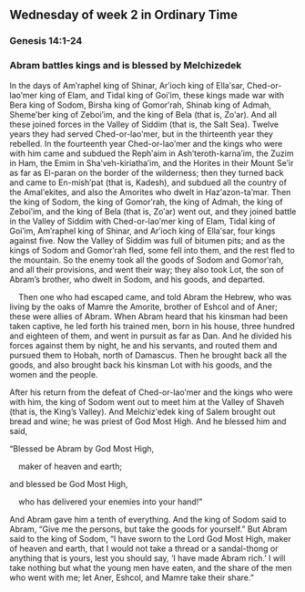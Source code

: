## Wednesday of week 2 in Ordinary Time

### Genesis 14:1-24

### Abram battles kings and is blessed by Melchizedek

In the days of Amʹraphel king of Shinar, Arʹioch king of Ellaʹsar, Ched-or-laoʹmer king of Elam, and Tidal king of Goiʹim, these kings made war with Bera king of Sodom, Birsha king of Gomorʹrah, Shinab king of Admah, Shemeʹber king of Zeboiʹim, and the king of Bela (that is, Zoʹar). And all these joined forces in the Valley of Siddim (that is, the Salt Sea). Twelve years they had served Ched-or-laoʹmer, but in the thirteenth year they rebelled. In the fourteenth year Ched-or-laoʹmer and the kings who were with him came and subdued the Rephʹaim in Ashʹteroth-karnaʹim, the Zuzim in Ham, the Emim in Shaʹveh-kiriathaʹim, and the Horites in their Mount Seʹir as far as El-paran on the border of the wilderness; then they turned back and came to En-mishʹpat (that is, Kadesh), and subdued all the country of the Amalʹekites, and also the Amorites who dwelt in Hazʹazon-taʹmar. Then the king of Sodom, the king of Gomorʹrah, the king of Admah, the king of Zeboiʹim, and the king of Bela (that is, Zoʹar) went out, and they joined battle in the Valley of Siddim with Ched-or-laoʹmer king of Elam, Tidal king of Goiʹim, Amʹraphel king of Shinar, and Arʹioch king of Ellaʹsar, four kings against five. Now the Valley of Siddim was full of bitumen pits; and as the kings of Sodom and Gomorʹrah fled, some fell into them, and the rest fled to the mountain. So the enemy took all the goods of Sodom and Gomorʹrah, and all their provisions, and went their way; they also took Lot, the son of Abram’s brother, who dwelt in Sodom, and his goods, and departed.

    Then one who had escaped came, and told Abram the Hebrew, who was living by the oaks of Mamre the Amorite, brother of Eshcol and of Aner; these were allies of Abram. When Abram heard that his kinsman had been taken captive, he led forth his trained men, born in his house, three hundred and eighteen of them, and went in pursuit as far as Dan. And he divided his forces against them by night, he and his servants, and routed them and pursued them to Hobah, north of Damascus. Then he brought back all the goods, and also brought back his kinsman Lot with his goods, and the women and the people.

After his return from the defeat of Ched-or-laoʹmer and the kings who were with him, the king of Sodom went out to meet him at the Valley of Shaveh (that is, the King’s Valley). And Melchizʹedek king of Salem brought out bread and wine; he was priest of God Most High. And he blessed him and said,

“Blessed be Abram by God Most High,

    maker of heaven and earth;

and blessed be God Most High,

    who has delivered your enemies into your hand!”

And Abram gave him a tenth of everything. And the king of Sodom said to Abram, “Give me the persons, but take the goods for yourself.” But Abram said to the king of Sodom, “I have sworn to the Lord God Most High, maker of heaven and earth, that I would not take a thread or a sandal-thong or anything that is yours, lest you should say, ‘I have made Abram rich.’ I will take nothing but what the young men have eaten, and the share of the men who went with me; let Aner, Eshcol, and Mamre take their share.”